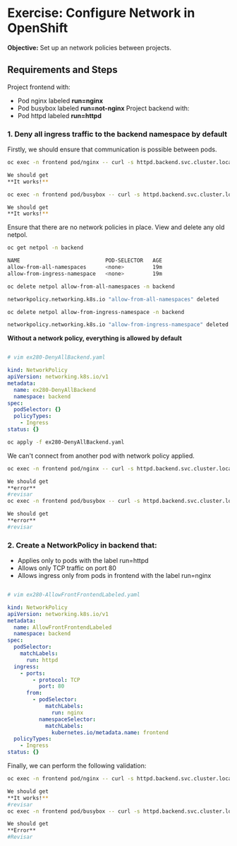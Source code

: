 # Exercise: Configure Network in OpenShift

**Objective:** Set up an network policies between projects.

## Requirements and Steps

Project frontend with:
- Pod nginx labeled **run=nginx**
- Pod busybox labeled **run=not-nginx**
Project backend with:
- Pod httpd labeled **run=httpd**

### 1. Deny all ingress traffic to the backend namespace by default

Firstly, we should ensure that communication is possible between pods.

```bash 
oc exec -n frontend pod/nginx -- curl -s httpd.backend.svc.cluster.local

We should get 
**It works!**

oc exec -n frontend pod/busybox -- curl -s httpd.backend.svc.cluster.local

We should get
**It works!**
```

Ensure that there are no network policies in place. View and delete any old netpol.

```bash
oc get netpol -n backend

NAME                           POD-SELECTOR   AGE
allow-from-all-namespaces      <none>         19m
allow-from-ingress-namespace   <none>         19m

oc delete netpol allow-from-all-namespaces -n backend

networkpolicy.networking.k8s.io "allow-from-all-namespaces" deleted

oc delete netpol allow-from-ingress-namespace -n backend

networkpolicy.networking.k8s.io "allow-from-ingress-namespace" deleted
```

**Without a network policy, everything is allowed by default**

```bash

# vim ex280-DenyAllBackend.yaml 
```

```yaml
kind: NetworkPolicy
apiVersion: networking.k8s.io/v1
metadata:
  name: ex280-DenyAllBackend
  namespace: backend
spec:
  podSelector: {}
  policyTypes:
    - Ingress
status: {}
```
```bash
oc apply -f ex280-DenyAllBackend.yaml
```

We can't connect from another pod with network policy applied.

```bash 
oc exec -n frontend pod/nginx -- curl -s httpd.backend.svc.cluster.local

We should get 
**error**
#revisar
oc exec -n frontend pod/busybox -- curl -s httpd.backend.svc.cluster.local

We should get
**error**
#revisar
```

### 2. Create a NetworkPolicy in backend that:
  - Applies only to pods with the label run=httpd
  - Allows only TCP traffic on port 80
  - Allows ingress only from pods in frontend with the label run=nginx

```bash

# vim ex280-AllowFrontFrontendLabeled.yaml
```

```yaml
kind: NetworkPolicy
apiVersion: networking.k8s.io/v1
metadata:
  name: AllowFrontFrontendLabeled
  namespace: backend
spec:
  podSelector:
    matchLabels:
      run: httpd
  ingress:
    - ports:
        - protocol: TCP
          port: 80
      from:
        - podSelector:
            matchLabels:
              run: nginx
          namespaceSelector:
            matchLabels:
              kubernetes.io/metadata.name: frontend
  policyTypes:
    - Ingress
status: {}
```

Finally, we can perform the following validation:

```bash 
oc exec -n frontend pod/nginx -- curl -s httpd.backend.svc.cluster.local

We should get 
**It works!**
#revisar
oc exec -n frontend pod/busybox -- curl -s httpd.backend.svc.cluster.local

We should get
**Error**
#Revisar
```